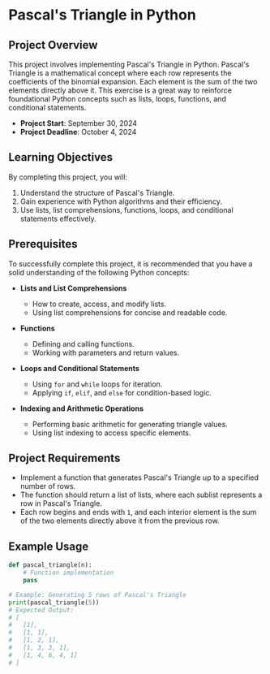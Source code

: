 # Pascal's Triangle in Python

## Project Overview
This project involves implementing Pascal's Triangle in Python. Pascal's Triangle is a mathematical concept where each row represents the coefficients of the binomial expansion. Each element is the sum of the two elements directly above it. This exercise is a great way to reinforce foundational Python concepts such as lists, loops, functions, and conditional statements.

- **Project Start**: September 30, 2024
- **Project Deadline**: October 4, 2024

## Learning Objectives
By completing this project, you will:
1. Understand the structure of Pascal's Triangle.
2. Gain experience with Python algorithms and their efficiency.
3. Use lists, list comprehensions, functions, loops, and conditional statements effectively.

## Prerequisites
To successfully complete this project, it is recommended that you have a solid understanding of the following Python concepts:

- **Lists and List Comprehensions**
  - How to create, access, and modify lists.
  - Using list comprehensions for concise and readable code.

- **Functions**
  - Defining and calling functions.
  - Working with parameters and return values.

- **Loops and Conditional Statements**
  - Using `for` and `while` loops for iteration.
  - Applying `if`, `elif`, and `else` for condition-based logic.

- **Indexing and Arithmetic Operations**
  - Performing basic arithmetic for generating triangle values.
  - Using list indexing to access specific elements.

## Project Requirements
- Implement a function that generates Pascal's Triangle up to a specified number of rows.
- The function should return a list of lists, where each sublist represents a row in Pascal's Triangle.
- Each row begins and ends with `1`, and each interior element is the sum of the two elements directly above it from the previous row.

## Example Usage
```python
def pascal_triangle(n):
    # Function implementation
    pass

# Example: Generating 5 rows of Pascal's Triangle
print(pascal_triangle(5))
# Expected Output:
# [
#   [1],
#   [1, 1],
#   [1, 2, 1],
#   [1, 3, 3, 1],
#   [1, 4, 6, 4, 1]
# ]

